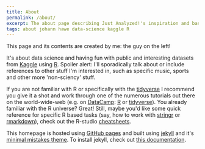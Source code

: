 ```yaml
---
title: About
permalink: /about/
excerpt: The about page describing Just Analyzed!'s inspiration and basic technology used
tags: about johann hawe data-science kaggle R
---
```


This page and its contents are created by me: the guy on the left!

It's about data science and having fun with public and interesting datasets
from [Kaggle](https://www.kaggle.com) using [R](www.r-project.de).
Spoiler alert: I'll sporadically talk about or include references to other stuff
I'm interested in, such as specific music, sports and other more 'non-sciency'
stuff.

If you are not familiar with R or specifically with the [tidyverse](https://www.tidyverse.org/)
I recommend you give it a shot and work through one of the numerous tutorials out there
on the world-wide-web (e.g. on [DataCamp](www.datacamp.com): [R](https://www.datacamp.com/courses/free-introduction-to-r) or
[tidyverse](https://www.datacamp.com/courses/introduction-to-the-tidyverse)).
You already familiar with the R universe? Great!
Still, maybe you'd like some quick reference for specific R based tasks (say,
how to work with [stringr](https://github.com/rstudio/cheatsheets/blob/master/strings.pdf) or [rmarkdown](https://github.com/rstudio/cheatsheets/blob/master/rmarkdown-2.0.pdf)), check
out the R-studio [cheatsheets](https://github.com/rstudio/cheatsheets).

This homepage is hosted using [GitHub pages](https://pages.github.com/)
and built using [jekyll](https://jekyllrb.com/) and it's
[minimal mistakes theme](https://mmistakes.github.io/minimal-mistakes/).
To install jekyll, check out [this documentation](https://jekyllrb.com/docs/installation/ubuntu/).
